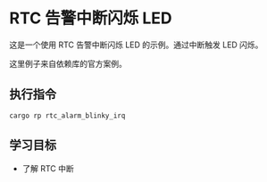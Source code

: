 # RTC 告警中断闪烁 LED

这是一个使用 RTC 告警中断闪烁 LED 的示例。通过中断触发 LED 闪烁。

这里例子来自依赖库的官方案例。

## 执行指令

```shell
cargo rp rtc_alarm_blinky_irq
```

## 学习目标

- 了解 RTC 中断
